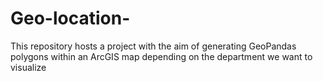 # Geo-location-
This repository hosts a project with the aim of generating GeoPandas polygons within an ArcGIS map  depending on the department we want to visualize
